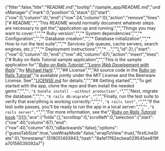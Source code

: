 {"filter":false,"title":"README.md","tooltip":"/sample_app/README.md","undoManager":{"mark":0,"position":0,"stack":[[{"start":{"row":0,"column":0},"end":{"row":24,"column":0},"action":"remove","lines":["# README","","This README would normally document whatever steps are necessary to get the","application up and running.","","Things you may want to cover:","","* Ruby version","","* System dependencies","","* Configuration","","* Database creation","","* Database initialization","","* How to run the test suite","","* Services (job queues, cache servers, search engines, etc.)","","* Deployment instructions","","* ...",""],"id":2},{"start":{"row":0,"column":0},"end":{"row":40,"column":67},"action":"insert","lines":["# Ruby on Rails Tutorial sample application","","This is the sample application for","[*Ruby on Rails Tutorial:","Learn Web Development with Rails*](http://www.railstutorial.org/)","by [Michael Hartl](http://www.michaelhartl.com/).","","## License","","All source code in the [Ruby on Rails Tutorial](http://railstutorial.org/)","is available jointly under the MIT License and the Beerware License. See","[LICENSE.md](LICENSE.md) for details.","","## Getting started","","To get started with the app, clone the repo and then install the needed gems:","","```","$ bundle install --without production","```","","Next, migrate the database:","","```","$ rails db:migrate","```","","Finally, run the test suite to verify that everything is working correctly:","","```","$ rails test","```","","If the test suite passes, you'll be ready to run the app in a local server:","","```","$ rails server","```","","For more information, see the","[*Ruby on Rails Tutorial* book](http://www.railstutorial.org/book)."]}]]},"ace":{"folds":[],"scrolltop":0,"scrollleft":0,"selection":{"start":{"row":40,"column":67},"end":{"row":40,"column":67},"isBackwards":false},"options":{"guessTabSize":true,"useWrapMode":false,"wrapToView":true},"firstLineState":0},"timestamp":1518051493943,"hash":"8afef7f92ecbea029545ee819fa70156035092a7"}
